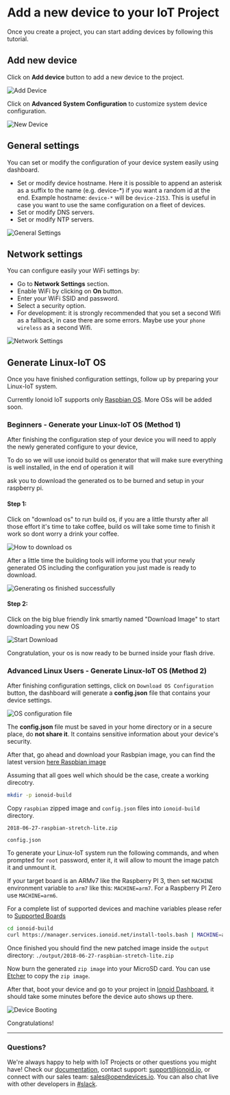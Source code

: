 # Add a new device to your IoT Project

Once you create a project, you can start adding devices by following this tutorial.


## Add new device

Click on **Add device** button to add a new device to the project.
 
![Add Device](AddDevice.png)
 
Click on **Advanced System Configuration** to customize system device configuration.
 
![New Device](NewDevice.png)


## General settings

You can set or modify  the configuration of your device system  easily using dashboard.
 - Set or modify device hostname. Here it is possible to append an asterisk as a suffix to the name (e.g. device-\*) if you want a random id at the end. Example hostname: `device-*` will be `device-2153`. This is useful in case you want to use the same configuration on a fleet of devices.
 - Set or modify DNS servers.
 - Set or modify NTP servers.

![General Settings](GeneralSettings.png)


## Network settings

You can configure easily your WiFi settings by:

 - Go to  **Network Settings** section.
 - Enable WiFi by clicking on **On** button.
 - Enter your WiFi SSID and password.
 - Select a security option.
 - For development: it is strongly recommended that you set a second Wifi as a fallback,
 in case there are some errors. Maybe use your `phone wireless` as a second
 Wifi.

![Network Settings](wifi-config.gif)


## Generate Linux-IoT OS

Once you have finished configuration settings, follow up by preparing your Linux-IoT system.

Currently Ionoid IoT supports only [Raspbian OS](https://www.raspberrypi.org/downloads/raspbian/). More OSs will be added soon.


### Beginners - Generate your Linux-IoT OS (Method 1)

After finishing the configuration step of your device you will need to apply the newly generated configure to your device,

To do so we will use ionoid build os generator that will make sure everything is well installed, in the end of operation it will

ask you to download the generated os to be burned and setup in your raspberry pi.

#### Step 1: 
Click on "download os" to run build os, if you are a little thursty after all those effort it's time to take coffee, build os will take some time to finish it work so dont worry a drink your coffee.

![How to download os](./DownloadOsAnim.gif)

After a little time the building tools will informe you that your newly generated OS including the configuration you just made is ready to download.

![Generating os finished successfully](./DownloadOsEndAnim.png)

#### Step 2:
Click on the big blue friendly link smartly named "Download Image" to start downloading you new
OS

![Start Download](./DownloadOsDownloadButton.png)

Congratulation, your os is now ready to be burned inside your flash drive.

### Advanced Linux Users - Generate Linux-IoT OS (Method 2)

After finishing configuration settings, click on `Download OS Configuration` button, the dashboard will generate a **config.json** file that contains your device settings.

![OS configuration file](OSconfig.png)

The **config.json** file must be saved in your home directory or in a secure place, do **not share it**. It contains sensitive information about your device's security.


After that, go ahead and download your Rasbpian image, you can find the latest version [here Raspbian image](https://www.raspberrypi.org/downloads/raspbian/)


Assuming that all goes well which should be the case, create a working
direcotry.

```bash
mkdir -p ionoid-build
```

Copy `raspbian` zipped image and `config.json` files into `ionoid-build`
directory.

`2018-06-27-raspbian-stretch-lite.zip`

`config.json`


To generate your Linux-IoT system run the following commands, and when
prompted for `root` password, enter it, it will allow to mount the image
patch it and unmount it.

If your target board is an ARMv7 like the Raspberry PI 3, then set
`MACHINE` environment variable to `arm7` like this:
`MACHINE=arm7`. For a Raspberry PI Zero use `MACHINE=arm6`.

For a complete list of supported devices and machine variables please
refer to [Supported
Boards](https://docs.ionoid.io/#/../NewProject/newProject?id=supported-boards)



```bash
cd ionoid-build
curl https://manager.services.ionoid.net/install-tools.bash | MACHINE=arm7 IMAGE=2018-11-13-raspbian-stretch-lite.zip CONFIG=config.json bash

```

Once finished you should find the new patched image inside the `output`
directory:
`./output/2018-06-27-raspbian-stretch-lite.zip`


Now burn the generated `zip image` into your MicroSD card. You can use
[Etcher](https://etcher.io/) to copy the `zip image`.


After that, boot your device and go to your project in [Ionoid Dashboard](https://dashboard.ionoid.io), it should take some minutes before the device auto shows up there.


![Device Booting](DeviceBoot.png)

Congratulations!



---


### Questions?
We're always happy to help with IoT Projects or other questions you might have! Check our [documentation](https://docs.ionoid.io/#/), contact support: support@ionoid.io, or connect with our sales team: sales@opendevices.io. You can also chat live with other developers in  [#slack](https://ionoidcommunity.slack.com/join/shared_invite/enQtNTAzMTEwMTc5NDc2LTM2ODgxY2VmYTljNjM2NTNmZmVjYTEzY2Q4NTgyZTljYzI3MzhiZGRlODkzNTE3NTE3ODk5ZmFjNjYzOGRjZTM).
